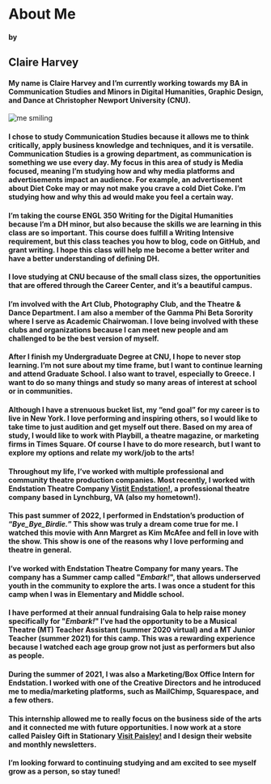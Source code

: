 # About Me
#### by
## Claire Harvey
#### My name is Claire Harvey and I’m currently working towards my BA in Communication Studies and Minors in Digital Humanities, Graphic Design, and Dance at Christopher Newport University (CNU). 
![me smiling](https://cbharveydh.github.io/Writing-for-the-Digital-Humanities/images/9402B918-DDC1-4993-83AB-9661704DE9F9.jpeg)
#### I chose to study Communication Studies because it allows me to think critically, apply business knowledge and techniques, and it is versatile. Communication Studies is a growing department, as communication is something we use every day. My focus in this area of study is Media focused, meaning I’m studying how and why media platforms and advertisements impact an audience. For example, an advertisement about Diet Coke may or may not make you crave a cold Diet Coke. I’m studying how and why this ad would make you feel a certain way. 
#### I’m taking the course ENGL 350 Writing for the Digital Humanities because I’m a DH minor, but also because the skills we are learning in this class are so important. This course does fulfill a Writing Intensive requirement, but this class teaches you how to blog, code on GitHub, and grant writing. I hope this class will help me become a better writer and have a better understanding of defining DH. 
#### I love studying at CNU because of the small class sizes, the opportunities that are offered through the Career Center, and it’s a beautiful campus. 
#### I’m involved with the Art Club, Photography Club, and the Theatre & Dance Department. I am also a member of the Gamma Phi Beta Sorority where I serve as Academic Chairwoman. I love being involved with these clubs and organizations because I can meet new people and am challenged to be the best version of myself. 
#### After I finish my Undergraduate Degree at CNU, I hope to never stop learning. I’m not sure about my time frame, but I want to continue learning and attend Graduate School. I also want to travel, especially to Greece. I want to do so many things and study so many areas of interest at school or in communities. 
#### Although I have a strenuous bucket list, my “end goal” for my career is to live in New York. I love performing and inspiring others, so I would like to take time to just audition and get myself out there. Based on my area of study, I would like to work with Playbill, a theatre magazine, or marketing firms in Times Square. Of course I have to do more research, but I want to explore my options and relate my work/job to the arts!
#### Throughout my life, I’ve worked with multiple professional and community theatre production companies. Most recently, I worked with Endstation Theatre Company [Vistit Endstation!](https://www.endstationtheatre.org), a professional theatre company based in Lynchburg, VA (also my hometown!). 
#### This past summer of 2022, I performed in Endstation’s production of “_Bye_Bye_Birdie._” This show was truly a dream come true for me. I watched this movie with Ann Margret as Kim McAfee and fell in love with the show. This show is one of the reasons why I love performing and theatre in general.
#### I’ve worked with Endstation Theatre Company for many years. The company has a Summer camp called "_Embark!_", that allows underserved youth in the community to explore the arts. I was once a student for this camp when I was in Elementary and Middle school.
#### I have performed at their annual fundraising Gala to help raise money specifically for "_Embark!_" I’ve had the opportunity to be a Musical Theatre (MT) Teacher Assistant (summer 2020 virtual) and a MT Junior Teacher (summer 2021) for this camp. This was a rewarding experience because I watched each age group grow not just as performers but also as people. 
#### During the summer of 2021, I was also a Marketing/Box Office Intern for Endstation. I worked with one of the Creative Directors and he introduced me to media/marketing platforms, such as MailChimp, Squarespace, and a few others. 
#### This internship allowed me to really focus on the business side of the arts and it connected me with future opportunities. I now work at a store called Paisley Gift in Stationary [Visit Paisley!](https://paisleygiftslynchburg.com/) and I design their website and monthly newsletters.
#### I’m looking forward to continuing studying and am excited to see myself grow as a person, so stay tuned!
